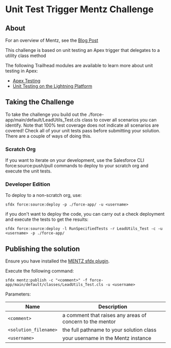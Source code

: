 # Unit Test Trigger Mentz Challenge

## About
For an overview of Mentz, see the [Blog Post](http://bobbuzzard.blogspot.com/2019/05/introducing-mentz-salesforce-developer.html)
 
This challenge is based on unit testing an Apex trigger that delegates to a utility class method

The following Trailhead modules are available to learn more about unit testing in Apex:

* [Apex Testing](https://trailhead.salesforce.com/en/content/learn/modules/unit-testing-on-the-lightning-platform)
* [Unit Testing on the Lightning Platform](https://trailhead.salesforce.com/en/content/learn/modules/unit-testing-on-the-lightning-platform)


## Taking the Challenge

To take the challenge you build out the ./force-app/main/default/LeadUtils_Test.cls class to cover all scenarios you can identify. Note that 100% test coverage does not indicate all scenarios are covered! Check all of your unit tests pass before submitting your solution. There are a couple of ways of doing this.

### Scratch Org
If you want to iterate on your development, use the Salesforce CLI force:source:push/pull commands to deploy to your scratch org and execute the unit tests.

### Developer Edition
To deploy to a non-scratch org, use:

`sfdx force:source:deploy -p ./force-app/ -u <username>`

if you don't want to deploy the code, you can carry out a check deployment and execute the tests to get the results:

`sfdx force:source:deploy -l RunSpecifiedTests -r LeadUtils_Test -c -u <username> -p ./force-app/`

## Publishing the solution

Ensure you have installed the [MENTZ sfdx plugin](https://www.npmjs.com/package/mentz).

Execute the following command: 

`sfdx mentz:publish -c "<comment>" -f force-app/main/default/classes/LeadUtils_Test.cls -u <username>`

Parameters:

Name | Description
--- | ---
`<comment>` | a comment that raises any areas of concern to the mentor
`<solution_filename>` | the full pathname to your solution class
`<username>`  | your username in the Mentz instance

